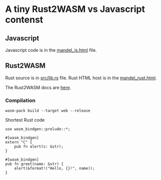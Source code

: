 # A tiny Rust2WASM vs Javascript contenst

## Javascript

Javascript code is in the <a href='mandel_js.html'>mandel_js.html</a> file. 

## Rust2WASM

Rust source is in <a href='src/lib.rs'>src/lib.rs</a> file. Rust HTML host is in the <a href='mandel_rust.html'>mandel_rust.html</a>.

The Rust2WASM docs are <a href='https://developer.mozilla.org/en-US/docs/WebAssembly/Rust_to_Wasm'>here</a>.

### Compilation

```
wasm-pack build --target web --release
```

Shortest Rust code

```
use wasm_bindgen::prelude::*;

#[wasm_bindgen]
extern "C" {
    pub fn alert(s: &str);
}

#[wasm_bindgen]
pub fn greet(name: &str) {
    alert(&format!("Hello, {}!", name));
}
```

